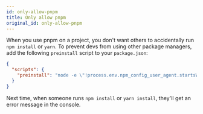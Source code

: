 ```yaml
---
id: only-allow-pnpm
title: Only allow pnpm
original_id: only-allow-pnpm
---
```


When you use pnpm on a project, you don't want others to accidentally run `npm install` or `yarn`.
To prevent devs from using other package managers, add the following `preinstall` script to your `package.json`:

```json
{
  "scripts": {
    "preinstall": "node -e \"!process.env.npm_config_user_agent.startsWith('pnpm/') && !console.log('Use \\`npx pnpm install\\` to install dependencies in this repository\\n') && process.exit(1)\""
  }
}
```

Next time, when someone runs `npm install` or `yarn install`, they'll get an error message in the console.
